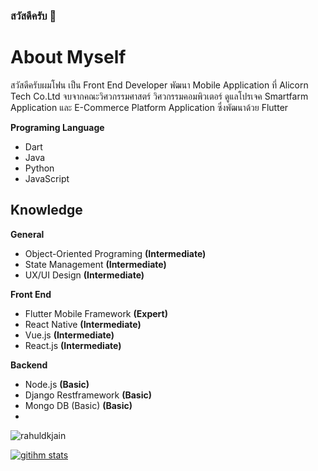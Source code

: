 ### สวัสดีครับ 👋

# About Myself
สวัสดีครับผมโฟน เป็น Front End Developer พัฒนา Mobile Application ที่ Alicorn Tech Co.Ltd จบจากคณะวิศวกรรมศาสตร์ วิศวกรรมคอมพิวเตอร์ ดูแลโปรเจค Smartfarm Application และ E-Commerce Platform Application ซึ่งพัฒนาด้วย Flutter

**Programing Language**
 - Dart
 - Java
 - Python
 - JavaScript

## Knowledge
**General**
 - Object-Oriented Programing **(Intermediate)**
  - State Management **(Intermediate)**
  - UX/UI Design **(Intermediate)**

**Front End**
- Flutter Mobile Framework **(Expert)**
- React Native **(Intermediate)**
- Vue.js **(Intermediate)**
- React.js **(Intermediate)**

**Backend**
- Node.js **(Basic)**
- Django Restframework **(Basic)**
- Mongo DB (Basic) **(Basic)**
- 
<p align="left">
<img src=https://github-readme-stats.vercel.app/api?username=KalimaPz&show_icons=true&include_all_commits=true&count_private=true alt=rahuldkjain />
</p> 

[![gitihm stats](https://github-readme-stats.vercel.app/api/wakatime?username=KalimaPz&layout=compact)](https://github.com/anuraghazra/github-readme-stats)
